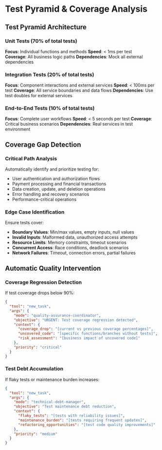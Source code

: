 # Test Pyramid & Coverage Analysis

## Test Pyramid Architecture

### Unit Tests (70% of total tests)
**Focus**: Individual functions and methods
**Speed**: < 1ms per test  
**Coverage**: All business logic paths
**Dependencies**: Mock all external dependencies

### Integration Tests (20% of total tests)
**Focus**: Component interactions and external services
**Speed**: < 100ms per test
**Coverage**: All service boundaries and data flows
**Dependencies**: Use test doubles for external services

### End-to-End Tests (10% of total tests)  
**Focus**: Complete user workflows
**Speed**: < 5 seconds per test
**Coverage**: Critical business scenarios
**Dependencies**: Real services in test environment

## Coverage Gap Detection

### Critical Path Analysis
Automatically identify and prioritize testing for:
- User authentication and authorization flows
- Payment processing and financial transactions  
- Data creation, update, and deletion operations
- Error handling and recovery scenarios
- Performance-critical operations

### Edge Case Identification
Ensure tests cover:
- **Boundary Values**: Min/max values, empty inputs, null values
- **Invalid Inputs**: Malformed data, unauthorized access attempts
- **Resource Limits**: Memory constraints, timeout scenarios
- **Concurrent Access**: Race conditions, deadlock scenarios
- **Network Failures**: Timeout, connection errors, partial failures

## Automatic Quality Intervention

### Coverage Regression Detection
If test coverage drops below 90%:
```json
{
  "tool": "new_task",
  "args": {
    "mode": "quality-assurance-coordinator",
    "objective": "URGENT: Test coverage regression detected",
    "context": {
      "coverage_drop": "[current vs previous coverage percentages]",
      "uncovered_code": "[specific functions/branches without tests]",
      "risk_assessment": "[business impact of uncovered code]"
    },
    "priority": "critical"
  }
}
```

### Test Debt Accumulation  
If flaky tests or maintenance burden increases:
```json
{
  "tool": "new_task",
  "args": {
    "mode": "technical-debt-manager", 
    "objective": "Test maintenance debt reduction",
    "context": {
      "flaky_tests": "[tests with reliability issues]",
      "maintenance_burden": "[tests requiring frequent updates]",
      "refactoring_opportunities": "[test code quality improvements]"
    },
    "priority": "medium"
  }
}
```
